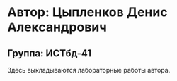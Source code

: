 # Автор: Цыпленков Денис Александрович
## Группа: ИСТбд-41
Здесь выкладываются лабораторные работы автора.
